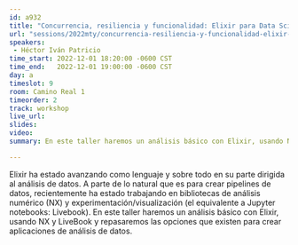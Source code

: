 ```yaml
---
id: a932
title: "Concurrencia, resiliencia y funcionalidad: Elixir para Data Science"
url: "sessions/2022mty/concurrencia-resiliencia-y-funcionalidad-elixir-para-datascience"
speakers:
 - Héctor Iván Patricio
time_start: 2022-12-01 18:20:00 -0600 CST
time_end:   2022-12-01 19:00:00 -0600 CST
day: a
timeslot: 9
room: Camino Real 1
timeorder: 2
track: workshop
live_url: 
slides: 
video: 
summary: En este taller haremos un análisis básico con Elixir, usando NX y LiveBook y repasaremos las opciones que existen para crear aplicaciones de análisis de datos.

---
```


Elixir ha estado avanzando como lenguaje y sobre todo en su parte dirigida al análisis de datos. A parte de lo natural que es para crear pipelines de datos, recientemente ha estado trabajando en bibliotecas de análisis numérico (NX) y experimentación/visualización (el equivalente a Jupyter notebooks: Livebook). En este taller haremos un análisis básico con Elixir, usando NX y LiveBook y repasaremos las opciones que existen para crear aplicaciones de análisis de datos.